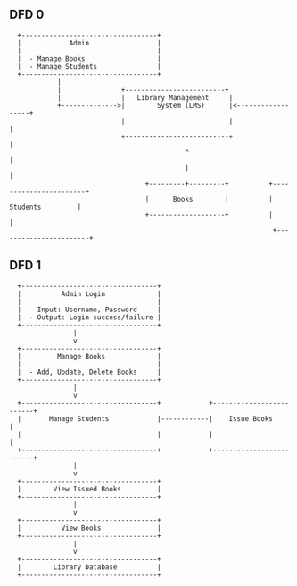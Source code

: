## DFD 0
      
      +----------------------------------+
      |            Admin                 |
      |                                  |
      |  - Manage Books                  |  
      |  - Manage Students               |
      +----------------------------------+
                |
                |               +-------------------------+
                |               |   Library Management     |
                +-------------->|        System (LMS)      |<------------------+
                                |                          |                   |
                                +--------------------------+                   |
                                                ^                               |
                                                |                               |
                                      +---------+---------+          +-----------------------+
                                      |      Books        |          |       Students         |
                                      +-------------------+          |                       |
                                                                      +-----------------------+

## DFD 1
      +----------------------------------+
      |          Admin Login             |
      |                                  |
      |  - Input: Username, Password     |
      |  - Output: Login success/failure |
      +----------------------------------+
                    |
                    v
      +----------------------------------+
      |         Manage Books             |
      |                                  |
      |  - Add, Update, Delete Books     |
      +----------------------------------+
                    |
                    v
      +----------------------------------+            +-------------------------+
      |       Manage Students            |------------|    Issue Books          |
      |                                  |            |                         |
      +----------------------------------+            +-------------------------+
                    |
                    v
      +----------------------------------+
      |        View Issued Books         |
      +----------------------------------+
                    |
                    v
      +----------------------------------+
      |          View Books              |
      +----------------------------------+
                    |
                    v
      +----------------------------------+
      |        Library Database          |
      +----------------------------------+

